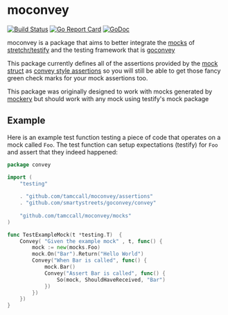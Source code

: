 # moconvey
[![Build Status](https://travis-ci.org/nukosuke/go-zendesk.svg?branch=master)](https://travis-ci.org/nukosuke/go-zendesk)
[![Go Report Card](https://goreportcard.com/badge/github.com/tamccall/moconvey)](https://goreportcard.com/report/github.com/tamccall/moconvey)
[![GoDoc](https://godoc.org/github.com/tamccall/moconvey?status.svg)](https://godoc.org/github.com/tamccall/moconvey/assertions)

moconvey is a package that aims to better integrate the [mocks](https://godoc.org/github.com/stretchr/testify/mock)
of [stretchr/testify](https://github.com/stretchr/testify) and the testing framework that is [goconvey](https://github.com/smartystreets/goconvey)

This package currently defines all of the assertions provided by the [mock struct](https://godoc.org/github.com/stretchr/testify/mock#Mock)
as [convey style assertions](https://github.com/smartystreets/goconvey/wiki/Custom-Assertions) so you will still be able
to get those fancy green check marks for your mock assertions too.

This package was originally designed to work with mocks generated by [mockery](https://github.com/vektra/mockery) but should
work with any mock using testify's mock package

## Example
Here is an example test function testing a piece of code that operates on a mock called `Foo`.
The test function can setup expectations (testify) for `Foo` and assert that they indeed happened:

```go
package convey

import (
	"testing"
	
	. "github.com/tamccall/moconvey/assertions"
	. "github.com/smartystreets/goconvey/convey"
	
	"github.com/tamccall/moconvey/mocks"	
)

func TestExampleMock(t *testing.T)	{
	Convey( "Given the example mock" , t, func() {
		mock := new(mocks.Foo)
		mock.On("Bar").Return("Hello World")
		Convey("When Bar is called", func() {
			mock.Bar()
			Convey("Assert Bar is called", func() {
				So(mock, ShouldHaveReceived, "Bar")
			})
		})
	})
}
```

